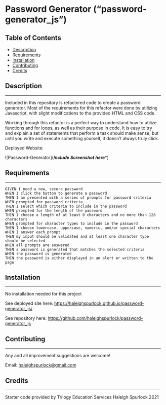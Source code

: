 # **Password Generator (“password-generator_js”)**

## Table of Contents

* [Description](#description)
* [Requirements](#requirements)
* [Installation](#installation)
* [Contributing](#contributing)
* [Credits](#credits)

## Description
---
Included in this repository is refactored code to create a password generator. Most of the requirements for this refactor were done by utilizing Javascript, with slight modifications to the provided HTML and CSS code. 

Working through this refactor is a perfect way to understand how to utilize functions and for loops, as well as their purpose in code. It is easy to try and explain a set of statements that perform a task should make sense, but until you write and execute something yourself, it doesn’t always truly click.

Deployed Website: 

![Password-Generator](*****Include Screenshot here******)

## Requirements 
---
```
GIVEN I need a new, secure password
WHEN I click the button to generate a password
THEN I am presented with a series of prompts for password criteria
WHEN prompted for password criteria
THEN I select which criteria to include in the password
WHEN prompted for the length of the password
THEN I choose a length of at least 8 characters and no more than 128 characters
WHEN prompted for character types to include in the password
THEN I choose lowercase, uppercase, numeric, and/or special characters
WHEN I answer each prompt
THEN my input should be validated and at least one character type should be selected
WHEN all prompts are answered
THEN a password is generated that matches the selected criteria
WHEN the password is generated
THEN the password is either displayed in an alert or written to the page
```

## Installation
---
No installation needed for this project

See deployed site here: https://haleighspurlock.github.io/password-generator_js/

See repository here: https://github.com/haleighspurlock/password-generator_js

## Contributing
---

Any and all improvement suggestions are welcome! 

Email: haleighspurlock@gmail.com

## Credits
---
Starter code provided by Trilogy Education Services
Haleigh Spurlock 2021